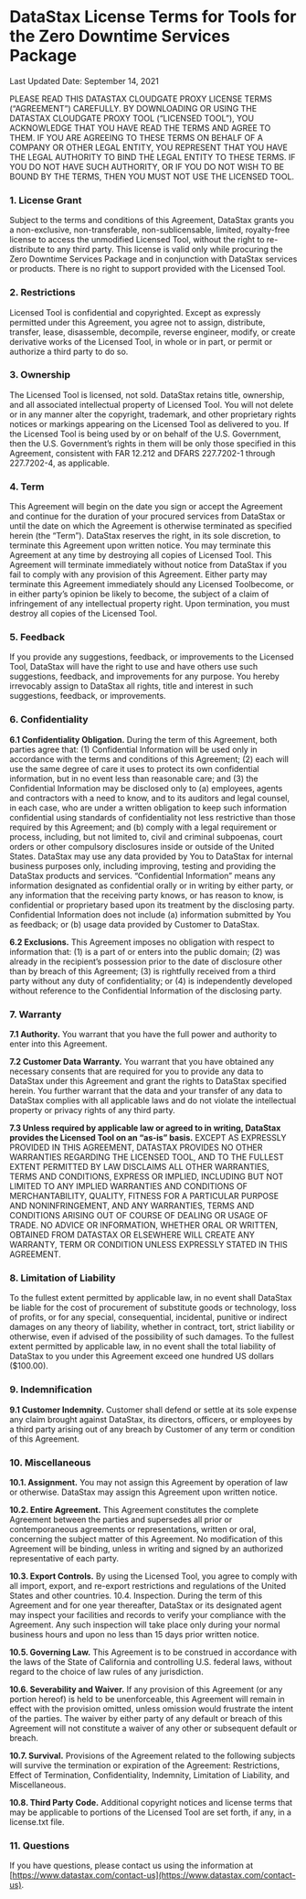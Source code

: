 # DataStax License Terms for Tools for the Zero Downtime Services Package

Last Updated Date: September 14, 2021

PLEASE READ THIS DATASTAX CLOUDGATE PROXY LICENSE TERMS (“AGREEMENT”) CAREFULLY. BY DOWNLOADING OR USING THE DATASTAX CLOUDGATE PROXY TOOL (“LICENSED TOOL”), YOU ACKNOWLEDGE THAT YOU HAVE READ THE TERMS AND AGREE TO THEM. IF YOU ARE AGREEING TO THESE TERMS ON BEHALF OF A COMPANY OR OTHER LEGAL ENTITY, YOU REPRESENT THAT YOU HAVE THE LEGAL AUTHORITY TO BIND THE LEGAL ENTITY TO THESE TERMS. IF YOU DO NOT HAVE SUCH AUTHORITY, OR IF YOU DO NOT WISH TO BE BOUND BY THE TERMS, THEN YOU MUST NOT USE THE LICENSED TOOL.

### 1. License Grant

Subject to the terms and conditions of this Agreement, DataStax grants you a non-exclusive, non-transferable, non-sublicensable, limited, royalty-free license to access the unmodified Licensed Tool, without the right to re-distribute to any third party. This license is valid only while procuring the Zero Downtime Services Package and in conjunction with DataStax services or products. There is no right to support provided with the Licensed Tool.

### 2. Restrictions

Licensed Tool is confidential and copyrighted. Except as expressly permitted under this Agreement, you agree not to assign, distribute, transfer, lease, disassemble, decompile, reverse engineer, modify, or create derivative works of the Licensed Tool, in whole or in part, or permit or authorize a third party to do so.

### 3. Ownership

The Licensed Tool is licensed, not sold. DataStax retains title, ownership, and all associated intellectual property of Licensed Tool. You will not delete or in any manner alter the copyright, trademark, and other proprietary rights notices or markings appearing on the Licensed Tool as delivered to you. If the Licensed Tool is being used by or on behalf of the U.S. Government, then the U.S. Government’s rights in them will be only those specified in this Agreement, consistent with FAR 12.212 and DFARS 227.7202-1 through 227.7202-4, as applicable.

### 4. Term

This Agreement will begin on the date you sign or accept the Agreement and continue for the duration of your procured services from DataStax  or until the date on which the Agreement is otherwise terminated as specified herein (the “Term”). DataStax reserves the right, in its sole discretion, to terminate this Agreement upon written notice. You may terminate this Agreement at any time by destroying all copies of Licensed Tool. This Agreement will terminate immediately without notice from DataStax if you fail to comply with any provision of this Agreement. Either party may terminate this Agreement immediately should any Licensed Toolbecome, or in either party’s opinion be likely to become, the subject of a claim of infringement of any intellectual property right. Upon termination, you must destroy all copies of the Licensed Tool.

### 5. Feedback

If you provide any suggestions, feedback, or improvements to the Licensed Tool, DataStax will have the right to use and have others use such suggestions, feedback, and improvements for any purpose. You hereby irrevocably assign to DataStax all rights, title and interest in such suggestions, feedback, or improvements.

### 6. Confidentiality

**6.1 Confidentiality Obligation.**  During the term of this Agreement, both parties agree that: (1) Confidential Information will be used only in accordance with the terms and conditions of this Agreement; (2) each will use the same degree of care it uses to protect its own confidential information, but in no event less than reasonable care; and (3) the Confidential Information may be disclosed only to (a) employees, agents and contractors with a need to know, and to its auditors and legal counsel, in each case, who are under a written obligation to keep such information confidential using standards of confidentiality not less restrictive than those required by this Agreement; and (b) comply with a legal requirement or process, including, but not limited to, civil and criminal subpoenas, court orders or other compulsory disclosures inside or outside of the United States.  DataStax may use any data provided by You to DataStax for internal business purposes only, including improving, testing and providing the DataStax products and services.  “Confidential Information” means any information designated as confidential orally or in writing by either party, or any information that the receiving party knows, or has reason to know, is confidential or proprietary based upon its treatment by the disclosing party.  Confidential Information does not include (a) information submitted by You as feedback; or (b) usage data provided by Customer to DataStax.

**6.2 Exclusions.** This Agreement imposes no obligation with respect to information that: (1) is a part of or enters into the public domain; (2) was already in the recipient’s possession prior to the date of disclosure other than by breach of this Agreement; (3) is rightfully received from a third party without any duty of confidentiality; or (4) is independently developed without reference to the Confidential Information of the disclosing party.

### 7. Warranty

**7.1 Authority.**  You warrant that you have the full power and authority to enter into this Agreement.  

**7.2 Customer Data Warranty.**  You warrant that you have obtained any necessary consents that are required for you to provide any data to DataStax under this Agreement and grant the rights to DataStax specified herein.  You further warrant that the data and your transfer of any data to DataStax complies with all applicable laws and do not violate the intellectual property or privacy rights of any third party.

**7.3 Unless required by applicable law or agreed to in writing, DataStax provides the Licensed Tool on an “as-is” basis.** EXCEPT AS EXPRESSLY PROVIDED IN THIS AGREEMENT, DATASTAX PROVIDES NO OTHER WARRANTIES REGARDING THE LICENSED TOOL, AND TO THE FULLEST EXTENT PERMITTED BY LAW DISCLAIMS ALL OTHER WARRANTIES, TERMS AND CONDITIONS, EXPRESS OR IMPLIED, INCLUDING BUT NOT LIMITED TO ANY IMPLIED WARRANTIES AND CONDITIONS OF MERCHANTABILITY, QUALITY, FITNESS FOR A PARTICULAR PURPOSE AND NONINFRINGEMENT, AND ANY WARRANTIES, TERMS AND CONDITIONS ARISING OUT OF COURSE OF DEALING OR USAGE OF TRADE. NO ADVICE OR INFORMATION, WHETHER ORAL OR WRITTEN, OBTAINED FROM DATASTAX OR ELSEWHERE WILL CREATE ANY WARRANTY, TERM OR CONDITION UNLESS EXPRESSLY STATED IN THIS AGREEMENT.

### 8. Limitation of Liability

To the fullest extent permitted by applicable law, in no event shall DataStax be liable for the cost of procurement of substitute goods or technology, loss of profits, or for any special, consequential, incidental, punitive or indirect damages on any theory of liability, whether in contract, tort, strict liability or otherwise, even if advised of the possibility of such damages. To the fullest extent permitted by applicable law, in no event shall the total liability of DataStax to you under this Agreement exceed one hundred US dollars ($100.00).

### 9. Indemnification

**9.1 Customer Indemnity.**  Customer shall defend or settle at its sole expense any claim brought against DataStax, its directors, officers, or employees by a third party arising out of any breach by Customer of any term or condition of this Agreement.

### 10. Miscellaneous

**10.1. Assignment.** You may not assign this Agreement by operation of law or otherwise. DataStax may assign this Agreement upon written notice.

**10.2. Entire Agreement.** This Agreement constitutes the complete Agreement between the parties and supersedes all prior or contemporaneous agreements or representations, written or oral, concerning the subject matter of this Agreement. No modification of this Agreement will be binding, unless in writing and signed by an authorized representative of each party.

**10.3. Export Controls.** By using the Licensed Tool, you agree to comply with all import, export, and re-export restrictions and regulations of the United States and other countries.
10.4. Inspection. During the term of this Agreement and for one year thereafter, DataStax or its designated agent may inspect your facilities and records to verify your compliance with the Agreement. Any such inspection will take place only during your normal business hours and upon no less than 15 days prior written notice.

**10.5. Governing Law.** This Agreement is to be construed in accordance with the laws of the State of California and controlling U.S. federal laws, without regard to the choice of law rules of any jurisdiction.

**10.6. Severability and Waiver.** If any provision of this Agreement (or any portion hereof) is held to be unenforceable, this Agreement will remain in effect with the provision omitted, unless omission would frustrate the intent of the parties. The waiver by either party of any default or breach of this Agreement will not constitute a waiver of any other or subsequent default or breach.

**10.7. Survival.** Provisions of the Agreement related to the following subjects will survive the termination or expiration of the Agreement:  Restrictions, Effect of Termination, Confidentiality, Indemnity, Limitation of Liability, and Miscellaneous.

**10.8. Third Party Code.** Additional copyright notices and license terms that may be applicable to portions of the Licensed Tool are set forth, if any, in a license.txt file.

### 11. Questions

If you have questions, please contact us using the information at [https://www.datastax.com/contact-us](https://www.datastax.com/contact-us).
